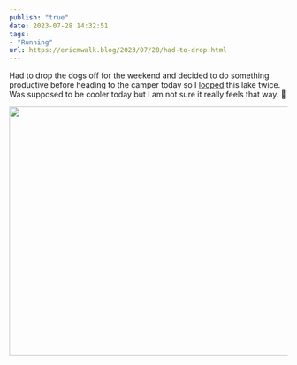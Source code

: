 ```yaml
---
publish: "true"
date: 2023-07-28 14:32:51
tags:
- "Running"
url: https://ericmwalk.blog/2023/07/28/had-to-drop.html
---
```

Had to drop the dogs off for the weekend and decided to do something productive before heading to the camper today so I [looped](https://strava.com/activities/9539404647) this lake twice. Was supposed to be cooler today but I am not sure it really feels that way. 🤨



<img src="uploads/2023/80ce60b2cc.jpg" width="600" height="450" alt="">